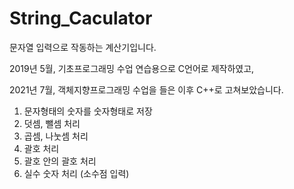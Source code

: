 # String_Caculator

문자열 입력으로 작동하는 계산기입니다.

2019년 5월, 기초프로그래밍 수업 연습용으로 C언어로 제작하였고, 

2021년 7월, 객체지향프로그래밍 수업을 들은 이후 C++로 고쳐보았습니다.

1. 문자형태의 숫자를 숫자형태로 저장
2. 덧셈, 뺄셈 처리
3. 곱셈, 나눗셈 처리
4. 괄호 처리
5. 괄호 안의 괄호 처리
6. 실수 숫자 처리 (소수점 입력)
